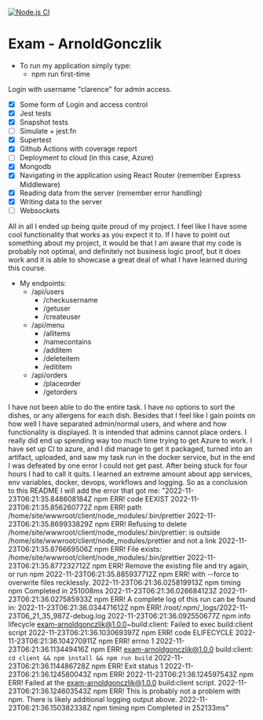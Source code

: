 [![Node.js CI](https://github.com/pg6301-fall2022/exam-ArnoldGonczlik/actions/workflows/node.js.yml/badge.svg)](https://github.com/pg6301-fall2022/exam-ArnoldGonczlik/actions/workflows/node.js.yml)

# Exam - ArnoldGonczlik

- To run my application simply type:
  - npm run first-time
  
Login with username "clarence" for admin access.

* [x] Some form of Login and access control
* [x] Jest tests
* [x] Snapshot tests
* [ ] Simulate + jest.fn
* [x] Supertest
* [x] Github Actions with coverage report
* [ ] Deployment to cloud (in this case, Azure)
* [x] Mongodb
* [x] Navigating in the application using React Router (remember Express Middleware)
* [x] Reading data from the server (remember error handling)
* [x] Writing data to the server
* [ ] Websockets

All in all I ended up being quite proud of my project. I feel like I have some cool functionality that
works as you expect it to. If I have to point out something about my project, it would be that I am 
aware that my code is probably not optimal, and definitely not business logic proof, but it does work
and it is able to showcase a great deal of what I have learned during this course.

- My endpoints:
  - /api/users
    - /checkusername
    - /getuser
    - /createuser
  - /api/menu
    - /allitems
    - /namecontains
    - /additem
    - /deleteitem
    - /edititem
  - /api/orders
    - /placeorder
    - /getorders

I have not been able to do the entire task. I have no options to sort the dishes, or any allergens for each dish. Besides that I feel like I gain
points on how well I have separated admin/normal users, and where and how functionality is displayed.
It is intended that admins cannot place orders.
I really did end up spending way too much time trying to get Azure to work. I have set up CI to azure, and I did manage to get it packaged, turned into an artifact, uploaded, and saw my task run in the docker service, but in the end I was defeated by one error I could not get past. After being stuck for four hours I had to call it quits. I learned an extreme amount about app services, env variables, docker, devops, workflows and logging. So as a conclusion to this README I will add the error that got me: "2022-11-23T06:21:35.848608184Z npm ERR! code EEXIST
2022-11-23T06:21:35.856260772Z npm ERR! path /home/site/wwwroot/client/node_modules/.bin/prettier
2022-11-23T06:21:35.869933829Z npm ERR! Refusing to delete /home/site/wwwroot/client/node_modules/.bin/prettier: is outside /home/site/wwwroot/client/node_modules/prettier and not a link
2022-11-23T06:21:35.876669506Z npm ERR! File exists: /home/site/wwwroot/client/node_modules/.bin/prettier
2022-11-23T06:21:35.877232712Z npm ERR! Remove the existing file and try again, or run npm
2022-11-23T06:21:35.885937712Z npm ERR! with --force to overwrite files recklessly.
2022-11-23T06:21:36.025819913Z npm timing npm Completed in 251008ms
2022-11-23T06:21:36.026684123Z
2022-11-23T06:21:36.027585933Z npm ERR! A complete log of this run can be found in:
2022-11-23T06:21:36.034471612Z npm ERR!     /root/.npm/_logs/2022-11-23T06_21_35_987Z-debug.log
2022-11-23T06:21:36.092550677Z npm info lifecycle exam-arnoldgonczlik@1.0.0~build:client: Failed to exec build:client script
2022-11-23T06:21:36.103069397Z npm ERR! code ELIFECYCLE
2022-11-23T06:21:36.104270911Z npm ERR! errno 1
2022-11-23T06:21:36.113449416Z npm ERR! exam-arnoldgonczlik@1.0.0 build:client: `cd client && npm install && npm run build`
2022-11-23T06:21:36.114486728Z npm ERR! Exit status 1
2022-11-23T06:21:36.124580043Z npm ERR!
2022-11-23T06:21:36.124597543Z npm ERR! Failed at the exam-arnoldgonczlik@1.0.0 build:client script.
2022-11-23T06:21:36.124603543Z npm ERR! This is probably not a problem with npm. There is likely additional logging output above.
2022-11-23T06:21:36.150382338Z npm timing npm Completed in 252133ms"

